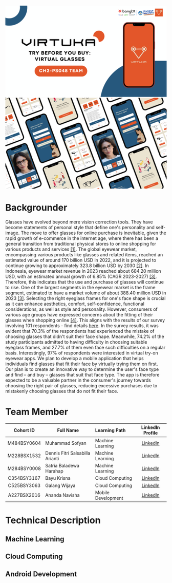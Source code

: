 ![alt text](https://github.com/VIRTUKA-BangkitAcademy/.github/blob/main/profile/CH2-PS048%20TEAM.png?raw=true)
![alt text](https://github.com/VIRTUKA-BangkitAcademy/.github/blob/main/profile/CH2-PS048%20TEAM%20(1).png?raw=true)

# Backgrounder
Glasses have evolved beyond mere vision correction tools. They have become statements of personal style that define one's personality and self-image. The move to offer glasses for online purchase is inevitable, given the rapid growth of e-commerce in the internet age, where there has been a general transition from traditional physical stores to online shopping for various products and services [[1]](https://www.sciencedirect.com/science/article/abs/pii/S0148296302003600?via%3Dihub). The global eyewear market, encompassing various products like glasses and related items, reached an estimated value of around 170 billion USD in 2022, and it is projected to continue growing to approximately 323.8 billion USD by 2030 [[2]](https://www.statista.com/statistics/300087/global-eyewear-market-value/). In Indonesia, eyewear market revenue in 2023 reached about 684.20 million USD, with an estimated annual growth of 6.85% (CAGR 2023-2027) [[3]](https://www.statista.com/outlook/cmo/eyewear/indonesia). Therefore, this indicates that the use and purchase of glasses will continue to rise. One of the largest segments in the eyewear market is the frame segment, estimated to have a market volume of about 388.40 million USD in 2023 [[3]](https://www.statista.com/outlook/cmo/eyewear/indonesia). Selecting the right eyeglass frames for one's face shape is crucial as it can enhance aesthetics, comfort, self-confidence, functional considerations, as well as style and personality. However, consumers of various age groups have expressed concerns about the fitting of their glasses when shopping online [[4]](https://onlinelibrary.wiley.com/doi/10.1111/opo.12689). This aligns with the results of our survey involving 101 respondents - find details [here](https://public.tableau.com/app/profile/iamsofyann/viz/VirtuakuSurveyResults/Story1). In the survey results, it was evident that 70.3% of the respondents had experienced the mistake of choosing glasses that didn't suit their face shape. Meanwhile, 74.2% of the study participants admitted to having difficulty in choosing suitable eyeglass frames, and 27.7% of them even face such difficulties on a regular basis. Interestingly, 97% of respondents were interested in virtual try-on eyewear apps. We plan to develop a mobile application that helps individuals find glasses that fit their face by virtually trying them on first. Our plan is to create an innovative way to determine the user's face type and find – and buy – glasses that suit that face type. The app is therefore expected to be a valuable partner in the consumer's journey towards choosing the right pair of glasses, reducing excessive purchases due to mistakenly choosing glasses that do not fit their face.
# Team Member 
|Cohort ID |        Full Name         |          Learning Path       | LinkedIn Profile | 
|:----------------:|------------------------|:----------------------------|:-------------------------------------------------------------:|
| M484BSY0604      | Muhammad Sofyan | Machine Learning | [LinkedIn](https://www.linkedin.com/in/iamsofyann/)|
| M228BSX1532      | Dennis Fitri Salsabilla Arianti | Machine Learning  | [LinkedIn](https://www.linkedin.com/in/dennis-fitri-salsabilla-arianti/)|
| M284BSY0008       | Satria Baladewa Harahap | Machine Learning  | [LinkedIn](https://www.linkedin.com/in/sbharahap/)|
| C354BSY3167      | Bayu Krisna | Cloud Computing | [LinkedIn](https://www.linkedin.com/in/bayu-krisna-a38a10229/)       |
| C525BSY3063      | Galang Wijaya | Cloud Computing | [LinkedIn](https://www.linkedin.com/in/galang-wijaya/)|
| A227BSX2016      | Ananda Navisha | Mobile Development | [LinkedIn](https://www.linkedin.com/in/anandanavisha/)|
# Technical Description
## Machine Learning

## Cloud Computing

## Android Development
